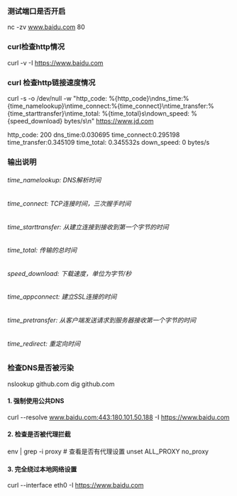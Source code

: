 ### 测试端口是否开启
nc -zv www.baidu.com 80

### curl检查http情况
curl -v -I https://www.baidu.com

### curl 检查http链接速度情况
curl -s -o /dev/null -w "http_code: %{http_code}\ndns_time:%{time_namelookup}\ntime_connect:%{time_connect}\ntime_transfer:%{time_starttransfer}\ntime_total: %{time_total}s\ndown_speed: %{speed_download} bytes/s\n" https://www.jd.com

http_code: 200
dns_time:0.030695
time_connect:0.295198
time_transfer:0.345109
time_total: 0.345532s
down_speed: 0 bytes/s

### 输出说明
###### time_namelookup: DNS解析时间
###### time_connect: TCP连接时间，三次握手时间
###### time_starttransfer: 从建立连接到接收到第一个字节的时间
###### time_total: 传输的总时间
###### speed_download: 下载速度，单位为字节/秒
###### time_appconnect: 建立SSL连接的时间
###### time_pretransfer: 从客户端发送请求到服务器接收第一个字节的时间
###### time_redirect: 重定向时间


### 检查DNS是否被污染
nslookup github.com
dig github.com

#### 1. 强制使用公共DNS
curl --resolve www.baidu.com:443:180.101.50.188 -I https://www.baidu.com

#### 2. 检查是否被代理拦截
env | grep -i proxy  # 查看是否有代理设置
unset ALL_PROXY no_proxy

#### 3. 完全绕过本地网络设置
curl --interface eth0 -I https://www.baidu.com